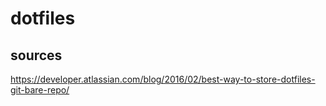 # dotfiles

## sources
https://developer.atlassian.com/blog/2016/02/best-way-to-store-dotfiles-git-bare-repo/
